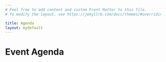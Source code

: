 ```yaml
---
# Feel free to add content and custom Front Matter to this file.
# To modify the layout, see https://jekyllrb.com/docs/themes/#overriding-theme-defaults

title: Agenda
layout: mydefault
---
```


# Event Agenda

<script type="text/javascript" src="https://sessionize.com/api/v2/k9h9ww5t/view/Grid"></script>
